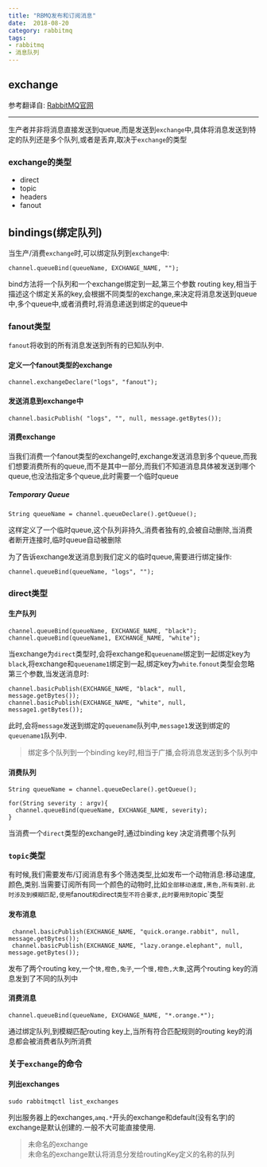 ```yaml
---
title: "RBMQ发布和订阅消息"
date:  2018-08-20
category: rabbitmq
tags:
- rabbitmq
- 消息队列
---
```


## exchange
参考翻译自: [RabbitMQ官网](https://www.rabbitmq.com/tutorials/tutorial-three-java.html)
*************
生产者并非将消息直接发送到queue,而是发送到`exchange`中,具体将消息发送到特定的队列还是多个队列,或者是丢弃,取决于`exchange`的类型
### exchange的类型
* direct
* topic
* headers
* fanout
## bindings(绑定队列)
当生产/消费`exchange`时,可以绑定队列到`exchange`中:
```
channel.queueBind(queueName, EXCHANGE_NAME, "");
```
bind方法将一个队列和一个exchange绑定到一起,第三个参数 routing key,相当于描述这个绑定关系的key,会根据不同类型的exchange,来决定将消息发送到queue中,多个queue中,或者消费时,将消息递送到绑定的queue中
### fanout类型
`fanout`将收到的所有消息发送到所有的已知队列中.
#### 定义一个fanout类型的exchange
```
channel.exchangeDeclare("logs", "fanout");
```
#### 发送消息到exchange中
```
channel.basicPublish( "logs", "", null, message.getBytes());
```
#### 消费exchange

当我们消费一个fanout类型的exchange时,exchange发送消息到多个queue,而我们想要消费所有的queue,而不是其中一部分,而我们不知道消息具体被发送到哪个queue,也没法指定多个queue,此时需要一个临时queue
##### Temporary Queue
```
String queueName = channel.queueDeclare().getQueue();
```
这样定义了一个临时queue,这个队列非持久,消费者独有的,会被自动删除,当消费者断开连接时,临时queue自动被删除

为了告诉exchange发送消息到我们定义的临时queue,需要进行绑定操作:
```
channel.queueBind(queueName, "logs", "");
```
### direct类型
#### 生产队列
```
channel.queueBind(queueName, EXCHANGE_NAME, "black");
channel.queueBind(queueName1, EXCHANGE_NAME, "white");

```
当exchange为`direct`类型时,会将exchange和`queuename`绑定到一起绑定key为`black`,将exchange和`queuename1`绑定到一起,绑定key为`white`.`fonout`类型会忽略第三个参数,当发送消息时:
```
channel.basicPublish(EXCHANGE_NAME, "black", null, message.getBytes());
channel.basicPublish(EXCHANGE_NAME, "white", null, message1.getBytes());
```
此时,会将`message`发送到绑定的`queuename`队列中,`message1`发送到绑定的`queuename1`队列中.
> 绑定多个队列到一个binding key时,相当于广播,会将消息发送到多个队列中

#### 消费队列
```
String queueName = channel.queueDeclare().getQueue();

for(String severity : argv){
  channel.queueBind(queueName, EXCHANGE_NAME, severity);
}
```
当消费一个`direct`类型的exchange时,通过binding key 决定消费哪个队列




### `topic`类型
有时候,我们需要发布/订阅消息有多个筛选类型,比如发布一个动物消息:移动速度,颜色,类别.当需要订阅所有同一个颜色的动物时,比如`全部移动速度,黑色,所有类别.此时涉及到模糊匹配,使用`fanout`和`direct`类型不符合要求,此时要用到`topic`类型
#### 发布消息
```
 channel.basicPublish(EXCHANGE_NAME, "quick.orange.rabbit", null, message.getBytes());
 channel.basicPublish(EXCHANGE_NAME, "lazy.orange.elephant", null, message.getBytes());
```
发布了两个routing key,一个`快,橙色,兔子`,一个`慢,橙色,大象`,这两个routing key的消息发到了不同的队列中
#### 消费消息
```
channel.queueBind(queueName, EXCHANGE_NAME, "*.orange.*");
```
通过绑定队列,到模糊匹配routing key上,当所有符合匹配规则的routing key的消息都会被消费者队列所消费
### 关于`exchange`的命令
#### 列出exchanges
```
sudo rabbitmqctl list_exchanges
```
列出服务器上的exchanges,`amq.*`开头的exchange和default(没有名字)的exchange是默认创建的.一般不大可能直接使用.
> 未命名的exchange  
未命名的exchange默认将消息分发给routingKey定义的名称的队列
